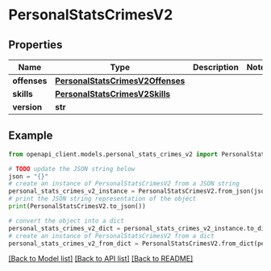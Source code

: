 # PersonalStatsCrimesV2


## Properties

Name | Type | Description | Notes
------------ | ------------- | ------------- | -------------
**offenses** | [**PersonalStatsCrimesV2Offenses**](PersonalStatsCrimesV2Offenses.md) |  | 
**skills** | [**PersonalStatsCrimesV2Skills**](PersonalStatsCrimesV2Skills.md) |  | 
**version** | **str** |  | 

## Example

```python
from openapi_client.models.personal_stats_crimes_v2 import PersonalStatsCrimesV2

# TODO update the JSON string below
json = "{}"
# create an instance of PersonalStatsCrimesV2 from a JSON string
personal_stats_crimes_v2_instance = PersonalStatsCrimesV2.from_json(json)
# print the JSON string representation of the object
print(PersonalStatsCrimesV2.to_json())

# convert the object into a dict
personal_stats_crimes_v2_dict = personal_stats_crimes_v2_instance.to_dict()
# create an instance of PersonalStatsCrimesV2 from a dict
personal_stats_crimes_v2_from_dict = PersonalStatsCrimesV2.from_dict(personal_stats_crimes_v2_dict)
```
[[Back to Model list]](../README.md#documentation-for-models) [[Back to API list]](../README.md#documentation-for-api-endpoints) [[Back to README]](../README.md)


